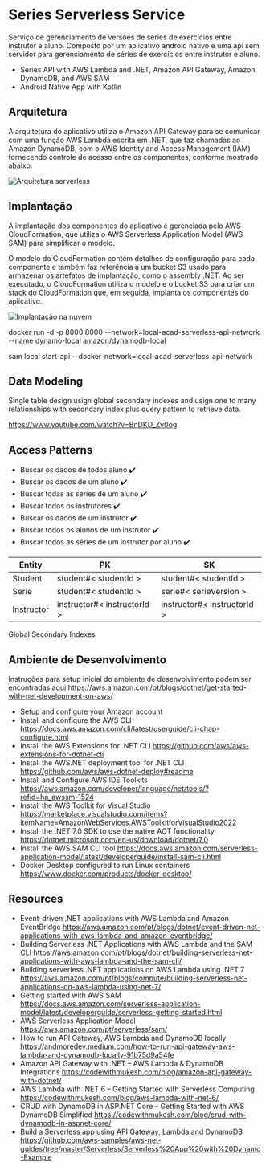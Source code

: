 # Series Serverless Service

Serviço de gerenciamento de versões de séries de exercícios entre instrutor e aluno. Composto por um aplicativo android nativo e uma api sem servidor para gerenciamento de séries de exercícios entre instrutor e aluno.

- Series API with AWS Lambda and .NET, Amazon API Gateway, Amazon DynamoDB, and AWS SAM
- Android Native App with Kotlin

## Arquitetura

A arquitetura do aplicativo utiliza o Amazon API Gateway para se comunicar com uma função AWS Lambda escrita em .NET, que faz chamadas ao Amazon DynamoDB, com o AWS Identity and Access Management (IAM) fornecendo controle de acesso entre os componentes, conforme mostrado abaixo:

![Arquitetura serverless](https://github.com/aws-samples/aws-net-guides/raw/master/Serverless/Serverless%20App%20with%20Dynamo-Example/media/figure01.png)

## Implantação

A implantação dos componentes do aplicativo é gerenciada pelo AWS CloudFormation, que utiliza o AWS Serverless Application Model (AWS SAM) para simplificar o modelo.

O modelo do CloudFormation contém detalhes de configuração para cada componente e também faz referência a um bucket S3 usado para armazenar os artefatos de implantação, como o assembly .NET. Ao ser executado, o CloudFormation utiliza o modelo e o bucket S3 para criar um stack do CloudFormation que, em seguida, implanta os componentes do aplicativo.

![Implantação na nuvem](https://github.com/aws-samples/aws-net-guides/raw/master/Serverless/Serverless%20App%20with%20Dynamo-Example/media/figure02.png)

docker run -d -p 8000:8000 --network=local-acad-serverless-api-network --name dynamo-local amazon/dynamodb-local

sam local start-api --docker-network=local-acad-serverless-api-network



## Data Modeling

Single table design usign global secondary indexes and usign one to many relationships with secondary index plus query pattern to retrieve data. 

https://www.youtube.com/watch?v=BnDKD_Zv0og
## Access Patterns

- Buscar os dados de todos aluno :heavy_check_mark:
- Buscar os dados de um aluno :heavy_check_mark:
- Buscar todas as séries de um aluno :heavy_check_mark:
- Buscar todos os instrutores :heavy_check_mark: 
- Buscar os dados de um instrutor :heavy_check_mark: 
- Buscar todos os alunos de um instrutor :heavy_check_mark: 
- Buscar todos as séries de um instrutor por aluno :heavy_check_mark:

| Entity | PK | SK |
| ---- | --- | ---------- |
| Student | student#< studentId > | student#< studentId > |
| Serie | student#< studentId > | serie#< serieVersion >
| Instructor | instructor#< instructorId > | instructor#< instructorId > |
 
Global Secondary Indexes

## Ambiente de Desenvolvimento

Instruções para setup inicial do ambiente de desenvolvimento podem ser encontradas aqui https://aws.amazon.com/pt/blogs/dotnet/get-started-with-net-development-on-aws/

- Setup and configure your Amazon account
- Install and configure the AWS CLI https://docs.aws.amazon.com/cli/latest/userguide/cli-chap-configure.html
- Install the AWS Extensions for .NET CLI https://github.com/aws/aws-extensions-for-dotnet-cli
- Install the AWS.NET deployment tool for .NET CLI https://github.com/aws/aws-dotnet-deploy#readme
- Install and Configure AWS IDE Toolkits https://aws.amazon.com/developer/language/net/tools/?refid=ha_awssm-1524
- Install the AWS Toolkit for Visual Studio https://marketplace.visualstudio.com/items?itemName=AmazonWebServices.AWSToolkitforVisualStudio2022
- Install the .NET 7.0 SDK to use the native AOT functionality https://dotnet.microsoft.com/en-us/download/dotnet/7.0
- Install the AWS SAM CLI tool https://docs.aws.amazon.com/serverless-application-model/latest/developerguide/install-sam-cli.html
- Docker Desktop configured to run Linux containers https://www.docker.com/products/docker-desktop/

## Resources

- Event-driven .NET applications with AWS Lambda and Amazon EventBridge https://aws.amazon.com/pt/blogs/dotnet/event-driven-net-applications-with-aws-lambda-and-amazon-eventbridge/
- Building Serverless .NET Applications with AWS Lambda and the SAM CLI https://aws.amazon.com/pt/blogs/dotnet/building-serverless-net-applications-with-aws-lambda-and-the-sam-cli/
- Building serverless .NET applications on AWS Lambda using .NET 7 https://aws.amazon.com/pt/blogs/compute/building-serverless-net-applications-on-aws-lambda-using-net-7/
- Getting started with AWS SAM https://docs.aws.amazon.com/serverless-application-model/latest/developerguide/serverless-getting-started.html
- AWS Serverless Application Model https://aws.amazon.com/pt/serverless/sam/
- How to run API Gateway, AWS Lambda and DynamoDB locally https://andmoredev.medium.com/how-to-run-api-gateway-aws-lambda-and-dynamodb-locally-91b75d9a54fe
- Amazon API Gateway with .NET – AWS Lambda & DynamoDB Integrations https://codewithmukesh.com/blog/amazon-api-gateway-with-dotnet/
- AWS Lambda with .NET 6 – Getting Started with Serverless Computing https://codewithmukesh.com/blog/aws-lambda-with-net-6/
- CRUD with DynamoDB in ASP.NET Core – Getting Started with AWS DynamoDB Simplified https://codewithmukesh.com/blog/crud-with-dynamodb-in-aspnet-core/
- Build a Serverless app using API Gateway, Lambda and DynamoDB https://github.com/aws-samples/aws-net-guides/tree/master/Serverless/Serverless%20App%20with%20Dynamo-Example

